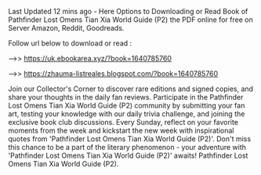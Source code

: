 Last Updated 12 mins ago - Here Options to Downloading or Read Book of Pathfinder Lost Omens Tian Xia World Guide (P2) the PDF online for free on Server Amazon, Reddit, Goodreads.
 
Follow url below to download or read :
 
-->> https://uk.ebookarea.xyz/?book=1640785760
 
-->> https://zhauma-listreales.blogspot.com/?book=1640785760
 
Join our Collector's Corner to discover rare editions and signed copies, and share your thoughts in the daily fan reviews.
Participate in the Pathfinder Lost Omens Tian Xia World Guide (P2) community by submitting your fan art, testing your knowledge with our daily trivia challenge, and joining the exclusive book club discussions.
Every Sunday, reflect on your favorite moments from the week and kickstart the new week with inspirational quotes from 'Pathfinder Lost Omens Tian Xia World Guide (P2)'. Don't miss this chance to be a part of the literary phenomenon - your adventure with 'Pathfinder Lost Omens Tian Xia World Guide (P2)' awaits! Pathfinder Lost Omens Tian Xia World Guide (P2).

